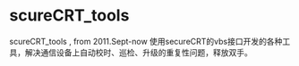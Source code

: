 # scureCRT_tools
scureCRT_tools , from 2011.Sept-now
使用secureCRT的vbs接口开发的各种工具，解决通信设备上自动校时、巡检、升级的重复性问题，释放双手。
